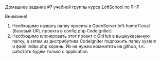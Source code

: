 Домашнее задание #7 учебной группы курса LoftSchool по PHP

Внимание!

1) Необходимо назвать папку проекта в OpenServer loft-home7.local (базовый URL проекта в config.php CodeIgniter)
2) Необходимо клонировать этот проект с GitHub в вышеуказанную папку, а затем из дистрибутива CodeIgniter подложить папку system и файл index.php корень. Их не нужно коммитить на github, т.к. работать будем только с application